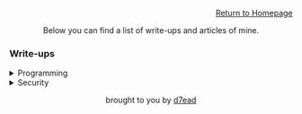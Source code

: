 <p align="right"><a href="https://dreadsec.me/">Return to Homepage</a></p>
<p align="center">Below you can find a list of write-ups and articles of mine.</p>
<h3>Write-ups</h3>
<details>
<summary>Programming</summary>
<ul>
  <li><details><summary>Assembly</summary>
    <ul>
      <li><a href="/programming/assembly/ita-basics">Introduction to x86 and x64 Assembly: Part One, The Basics.</a></li> 
    </ul>
  </details></li>  
</ul>
</details>

<details>
<summary>Security</summary>
<ul>
    <li><a href="/security/<articleName>">Coming soon...</a></li> 
</ul>
</details>

<p align="center">brought to you by <a href="https://github.com/D7EAD">d7ead</a></p>
